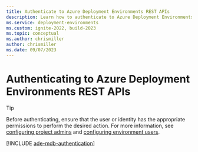 ```yaml
---
title: Authenticate to Azure Deployment Environments REST APIs
description: Learn how to authenticate to Azure Deployment Environments REST APIs.
ms.service: deployment-environments
ms.custom: ignite-2022, build-2023
ms.topic: conceptual
ms.author: chrismiller
author: chrismiller
ms.date: 09/07/2023
---
```

# Authenticating to Azure Deployment Environments REST APIs

> [!TIP]
> Before authenticating, ensure that the user or identity has the appropriate permissions to perform the desired action. For more information, see [configuring project admins](./how-to-configure-project-admin.md) and [configuring environment users](./how-to-configure-deployment-environments-user.md).

[!INCLUDE [ade-mdb-authentication](../../includes/ade-mdb-common-components/ade-mdb-authentication.md)]
